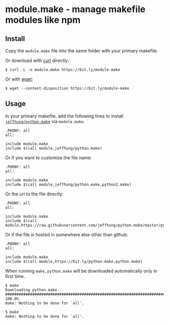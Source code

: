 # module.make - manage makefile modules like npm

## Install

Copy the `module.make` file into the same folder with your primary makefile.

Or download with [curl](http://curl.haxx.se/) directly:

```console
$ curl -L -o module.make https://bit.ly/module-make
```

Or with [wget](https://www.gnu.org/software/wget/):

```console
$ wget --content-disposition https://bit.ly/module-make
```

## Usage

In your primary makefile, add the following lines to install [`jeffhung/python.make`](http://github.com/jeffhung/python.make) via `module.make`.

```make
.PHONY: all
all:

include module.make
include $(call module,jeffhung/python.make)
```

Or if you want to customize the file name:

```make
.PHONY: all
all:

include module.make
include $(call module,jeffhung/python.make,python2.make)
```

Or the url to the file directly:

```make
.PHONY: all
all:

include module.make
include $(call module,https://raw.githubusercontent.com/jeffhung/python.make/master/python.make)
```

Or if the file is hosted in somewhere else other than github:

```make
.PHONY: all
all:

include module.make
include $(call module,https://bit.ly/python-make,python.make)
```

When running `make`, `python.make` will be downloaded automatically only in first time.

```console
$ make
Downloading python.make...
######################################################################## 100.0%
make: Nothing to be done for `all'.

$ make
make: Nothing to be done for `all'.
```

